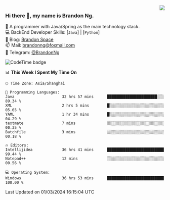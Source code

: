 <img  align="right" src="https://github-readme-stats-brandon0824.vercel.app/api/top-langs/?username=brandon0824&layout=compact">

### Hi there 👋, my name is Brandon Ng.

🌱 A programmer with Java/Spring as the main technology stack.  
💻 BackEnd Developer Skills: [`Java`] | [`Python`]  
📝 Blog: [Brandon Space](https://brandonng.tech)  
📫 Mail: brandonng@foxmail.com  
📰 Telegram: [@BrandonNg](https://t.me/BrandonNg24)  

![CodeTime badge](https://img.shields.io/endpoint?style=flat-square&url=https%3A%2F%2Fapi.codetime.dev%2Fshield%3Fid%3D128%26project%3D%26in%3D604800000)

<!--START_SECTION:waka-->
📊 **This Week I Spent My Time On** 

```text
🕑︎ Time Zone: Asia/Shanghai

💬 Programming Languages: 
Java                     32 hrs 57 mins      ██████████████████████░░░   89.34 % 
XML                      2 hrs 5 mins        █░░░░░░░░░░░░░░░░░░░░░░░░   05.65 % 
YAML                     1 hr 34 mins        █░░░░░░░░░░░░░░░░░░░░░░░░   04.29 % 
textmate                 7 mins              ░░░░░░░░░░░░░░░░░░░░░░░░░   00.35 % 
Batchfile                3 mins              ░░░░░░░░░░░░░░░░░░░░░░░░░   00.18 % 

🔥 Editors: 
Intellijidea             36 hrs 41 mins      █████████████████████████   99.44 % 
Notepad++                12 mins             ░░░░░░░░░░░░░░░░░░░░░░░░░   00.56 % 

💻 Operating System: 
Windows                  36 hrs 53 mins      █████████████████████████   100.00 % 
```


 Last Updated on 01/03/2024 16:15:04 UTC
<!--END_SECTION:waka-->
